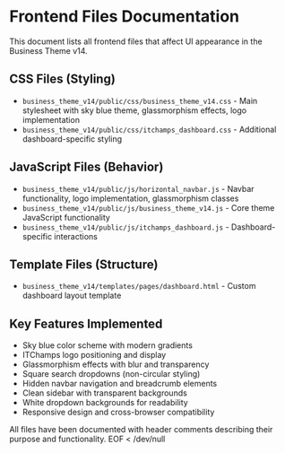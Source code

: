 # Frontend Files Documentation

This document lists all frontend files that affect UI appearance in the Business Theme v14.

## CSS Files (Styling)
- `business_theme_v14/public/css/business_theme_v14.css` - Main stylesheet with sky blue theme, glassmorphism effects, logo implementation
- `business_theme_v14/public/css/itchamps_dashboard.css` - Additional dashboard-specific styling

## JavaScript Files (Behavior)
- `business_theme_v14/public/js/horizontal_navbar.js` - Navbar functionality, logo implementation, glassmorphism classes
- `business_theme_v14/public/js/business_theme_v14.js` - Core theme JavaScript functionality
- `business_theme_v14/public/js/itchamps_dashboard.js` - Dashboard-specific interactions

## Template Files (Structure)
- `business_theme_v14/templates/pages/dashboard.html` - Custom dashboard layout template

## Key Features Implemented
- Sky blue color scheme with modern gradients
- ITChamps logo positioning and display
- Glassmorphism effects with blur and transparency
- Square search dropdowns (non-circular styling)
- Hidden navbar navigation and breadcrumb elements
- Clean sidebar with transparent backgrounds
- White dropdown backgrounds for readability
- Responsive design and cross-browser compatibility

All files have been documented with header comments describing their purpose and functionality.
EOF < /dev/null
